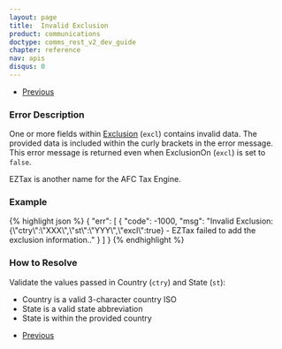 ```yaml
---
layout: page
title:  Invalid Exclusion
product: communications
doctype: comms_rest_v2_dev_guide
chapter: reference
nav: apis
disqus: 0
---
```


<ul class="pager">
  <li class="previous"><a href="/communications/dev-guide_rest_v2/reference/calculate-tax-errors/"><i class="glyphicon glyphicon-chevron-left"></i>Previous</a></li>
</ul>

<h3>Error Description</h3>
One or more fields within <a class="dev-guide-link" href="/communications/dev-guide_rest_v2/reference/exclusion/">Exclusion</a> (<code>excl</code>) contains invalid data.  The provided data is included within the curly brackets in the error message.  This error message is returned even when ExclusionOn (<code>excl</code>) is set to <code>false</code>.

EZTax is another name for the AFC Tax Engine.

<h3>Example</h3>
{% highlight json %}
{
  "err": [
      {
        "code": -1000,
        "msg": "Invalid Exclusion: {\"ctry\":\"XXX\",\"st\":\"YYY\",\"excl\":true} - EZTax failed to add the exclusion information.."
      }
  ]
}
{% endhighlight %}

<h3>How to Resolve</h3>
Validate the values passed in Country (<code>ctry</code>) and State (<code>st</code>):
<ul class="dev-guide-list">
  <li>Country is a valid 3-character country ISO</li>
  <li>State is a valid state abbreviation</li>
  <li>State is within the provided country</li>
</ul> 

<ul class="pager">
  <li class="previous"><a href="/communications/dev-guide_rest_v2/reference/calculate-tax-errors/"><i class="glyphicon glyphicon-chevron-left"></i>Previous</a></li>
</ul>